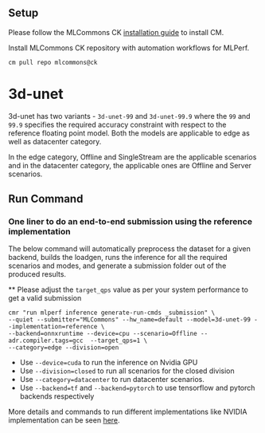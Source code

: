 ## Setup

Please follow the MLCommons CK [installation guide](https://github.com/mlcommons/ck/blob/master/docs/installation.md) to install CM.

Install MLCommons CK repository with automation workflows for MLPerf.

```
cm pull repo mlcommons@ck
```

# 3d-unet

3d-unet has two variants - `3d-unet-99` and `3d-unet-99.9` where the `99` and `99.9` specifies the required accuracy constraint with respect to the reference floating point model. Both the models are applicable to edge as well as datacenter category.

In the edge category, Offline and SingleStream are the applicable scenarios and in the datacenter category, the applicable ones are Offline and Server scenarios.


## Run Command

### One liner to do an end-to-end submission using the reference implementation

The below command will automatically preprocess the dataset for a given backend, builds the loadgen, runs the inference for all the required scenarios and modes, and generate a submission folder out of the produced results. 

** Please adjust the `target_qps` value as per your system performance to get a valid submission


```
cmr "run mlperf inference generate-run-cmds _submission" \
--quiet --submitter="MLCommons" --hw_name=default --model=3d-unet-99 --implementation=reference \
--backend=onnxruntime --device=cpu --scenario=Offline --adr.compiler.tags=gcc  --target_qps=1 \
--category=edge --division=open
```
* Use `--device=cuda` to run the inference on Nvidia GPU
* Use `--division=closed` to run all scenarios for the closed division
* Use `--category=datacenter` to run datacenter scenarios. 
* Use `--backend=tf` and `--backend=pytorch` to use tensorflow and pytorch backends respectively


More details and commands to run different implementations like NVIDIA implementation can be seen [here](https://github.com/mlcommons/ck/tree/master/docs/mlperf/inference/3d-unet).
